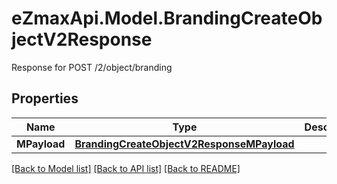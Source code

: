 # eZmaxApi.Model.BrandingCreateObjectV2Response
Response for POST /2/object/branding

## Properties

Name | Type | Description | Notes
------------ | ------------- | ------------- | -------------
**MPayload** | [**BrandingCreateObjectV2ResponseMPayload**](BrandingCreateObjectV2ResponseMPayload.md) |  | 

[[Back to Model list]](../README.md#documentation-for-models) [[Back to API list]](../README.md#documentation-for-api-endpoints) [[Back to README]](../README.md)

